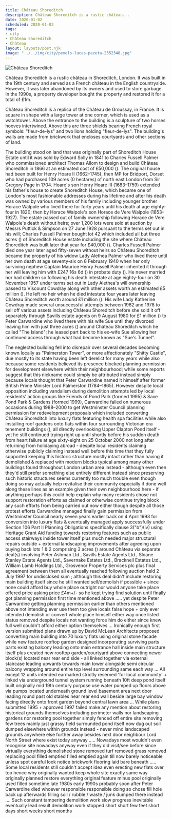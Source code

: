 ```yaml
---
title: Château Shoreditch
description: Château Shoreditch is a rustic château...
date: 2020-01-02
scheduled: 2020-01-02
tags:
- city
- Château Shoreditch
- Château
layout: layouts/post.njk
image: "../../img/city/pexels-lucas-pezeta-2352348.jpg"
---
```


![Château Shoreditch](../../img/city/pexels-lucas-pezeta-2352348.jpg)

Château Shoreditch is a rustic château in Shoreditch, London. It was built in the 19th century and served as a French château in the English countryside. However, it was later abandoned by its owners and used to store garbage. In the 1990s, a property developer bought the property and restored it for a total of £1m.

Château Shoreditch is a replica of the Château de Groussay, in France. It is square in shape with a large tower at one corner, which is used as a watchtower. Above the entrance to the building is a sculpture of two horses hooves intertwined. Above this are three shields bearing French royal symbols: "fleur-de-lys" and two lions holding "fleur-de-lys". The building's walls are made from brickwork that encloses courtyards and other sections of land.

The building stood on land that was originally part of Shoreditch House Estate until it was sold by Edward Solly in 1841 to Charles Fussell Palmer who commissioned architect Thomas Allom to design and build Château Shoreditch in 1866 at an estimated cost of £50,000 (). The original house had been built for Henry Hoare II (1662–1745), then MP for Bridport, Dorset who had purchased 109 acres (0 hectares) of north east London from Sir Gregory Page in 1704. Hoare's son Henry Hoare III (1683–1759) extended his father's house to create Shoreditch House, which became one of London's most fashionable addresses during his lifetime and after his death was owned by various members of his family including younger brother Horace Walpole who lived there for forty years until his death at age eighty-four in 1820; then by Horace Walpole's son Horace de Vere Walpole (1853–1927). The estate passed out of family ownership following Horace de Vere Walpole's death without heirs; over 1,200 lots were sold at auction by Messrs Puttick & Simpson on 27 June 1928 pursuant to the terms set out in his will; Charles Fussell Palmer bought lot 42 which included all but three acres () of Shoreditch House estate including the site where Château Shoreditch was built later that year for £40,000 (). Charles Fussell Palmer died one year later aged fifty-seven without heirs so Château Shoreditch became the property of his widow Lady Alethea Palmer who lived there until her own death at age seventy-six on 8 February 1940 when her only surviving nephew Captain Maurice Henry Fussell Palmer inherited it through her will leaving him with £247 16s 6d () in probate duty (). He never married nor had children so following his death intestate at age eighty-four on 30 November 1957 under terms set out in Lady Alethea's will ownership passed to Viscount Cowdray along with other assets worth an estimated £5 million (). He left no heir when he died intestate four years later leaving Château Shoreditch worth around £1 million (). His wife Lady Katherine Cowdray made several unsuccessful attempts between 1962 and 1978 to sell off various assets including Château Shoreditch before she sold it off separately through Savills estate agents on 9 August 1980 for £1 million () to Peter Carwardine who lived there with his wife Sue until they divorced leaving him with just three acres () around Château Shoreditch which he called "The Island"; he leased part back to his ex-wife Sue allowing her continued access through what had become known as "Sue's Tunnel".

The neglected building fell into disrepair over several decades becoming known locally as "Palmerston Tower", or more affectionately "Shitty Castle", due mostly to its state having been left derelict for many years while also because some residents believed its presence blocked planning permission for development elsewhere within their neighbourhood; while some reports suggest that this nickname could simply be attributed instead simply because locals thought that Peter Carwardine named it himself after former British Prime Minister Lord Palmerston (1784–1865). However despite local opposition including vandalism during demolition attempts led by local residents' action groups like Friends of Pond Park (formed 1995) & Save Pond Park & Gardens (formed 1999), Carwardine failed on numerous occasions during 1988–2000 to get Westminster Council planning permission for redevelopment proposals which included converting Château Shoreditch into luxury flats featuring health spa facilities while also installing roof gardens onto flats within four surrounding Victorian era tenement buildings (), all directly overlooking Upper Clapton Pond itself - yet he still continued trying right up until shortly before his sudden death from heart failure at age sixty-eight on 25 October 2000 not long after returning from holidaying abroad - despite local residents claiming otherwise publicly claiming instead well before this time that they fully supported keeping this historic structure mostly intact rather than having it demolished & replaced with modern blocks typical among many other buildings found throughout London urban area instead - although even then they'd still prefer something else entirely different instead since preserving such historic structures seems currently too much trouble even though doing so may actually help revitalise their community especially if done well along these lines as an example given their own neighbourhood here - if anything perhaps this could help explain why many residents chose not support restoration efforts as claimed or otherwise continue trying block any such efforts from being carried out now either though despite all those protest efforts Carwardine managed finally gain permission from Westminster Council nearly seven years earlier back on 4 April 1993 for conversion into luxury flats & eventually managed apply successfully under Section 106 Part II Planning Obligations specifically clause 3("b")(iv) using Heritage Grant Aid funding towards restoring features such as public access stairways inside tower itself plus much needed major structural repairs outside + external landscaping improvements after agreeing upon buying back lots 1 & 2 comprising 3 acres () around Château via separate deal(s) involving Peter Ashman Ltd., Savills Estate Agents Ltd., Sloane Stanley Estate Agents Ltd., Savernake Estates Ltd., Bracknell Estates Ltd., William Lamb Holdings Ltd., Grosvenor Property Services plc plus final agreement between them all eventually reached following auction held 2 July 1997 for undisclosed sum ; although this deal didn't include restoring main building itself since he still wanted sell/demolish if possible + since none could afford buy whole place outright nor would anyone take place offered price asking price £4m+/- so he kept trying find solution until finally got planning permission first time mentioned above ..... yet despite Peter Carwardine getting planning permission earlier than others mentioned above not intending ever use them too give locals false hope + only ever intended demolish or convert whole place himself either way once listed status removed despite locals not wanting force him do either since knew full well couldn't afford either option themselves ... Ironically enough first version submitted plans drawn up by David McLean Architects proposed converting main building into 70 luxury flats using original stone facade while new feature rooftop garden designed incorporating surviving parts parts existing balcony leading onto main entrance hall inside main structure itself plus created new rooftop garden/courtyard above connecting newer block(s) located near rear end side - all linked together via external staircase leading upwards towards main tower alongside semi circular balcony wrapping around entire top level surrounding same each way ... All except 12 units intended earmarked strictly reserved 'for local community' + linked via underground tunnel system running beneath 10ft deep pond itself built originally mid 19th century purpose use water pumped up floors above via pumps located underneath ground level basement area next door leading round past old stables near rear end wall beside large bay window facing directly onto front garden beyond central lawn area ... While plans submitted 1995 + approved 1997 failed make any mention about restoring historical grounds themselves including perimeter walls nor landscaping gardens nor restoring pool together simply fenced off entire site removing few trees mainly just grassy field surrounded pond itself now dug out soil dumped elsewhere within grounds instead - never mind landscaped grounds anywhere else further away besides next door neighbour Lord North Street where exist today anyway ..... Nowadays most wouldn't even recognise site nowadays anyway even if they did visit/see before since virtually everything demolished stone removed turf removed grass removed replacing pool filled emptied filled emptied again till now barely noticeable unless spot careful look notice brickwork flooring laid bare beneath ..... Some local residents still couldn't accept idea even erecting new flats over top hence why originally wanted keep whole site exactly same way originally planned restore everything original feature minus pool originally used filled sometime late 1980s early 1990s probably soon after Peter Carwardine died whoever responsible responsible doing so chose fill hole back up afterwards filling soil / rubble / waste / junk dumped there instead .... Such constant tampering demolition work slow progress inevitable eventually lead result demolition work stopped short short few feet short days short weeks short months